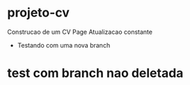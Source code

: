 # projeto-cv
Construcao de um CV Page
Atualizacao constante
* Testando com uma nova branch
# test com branch nao deletada